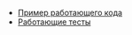 * [Пример работающего кода](http://output.jsbin.com/lutigovidu)
* [Работающие тесты](http://output.jsbin.com/vemasux)